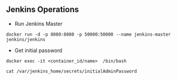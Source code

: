 ## Jenkins Operations

- Run Jenkins Master

```
docker run -d -p 8080:8080 -p 50000:50000 --name jenkins-master jenkins/jenkins

```
- Get initial password

```
docker exec -it <container_id/name>  /bin/bash

cat /var/jenkins_home/secrets/initialAdminPassword

``` 